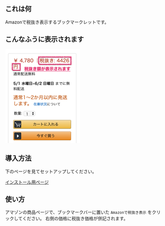 ## これは何

Amazonで税抜き表示するブックマークレットです。

## こんなふうに表示されます

<img src="misc/pict/sc1.png" width="240px" />

## 導入方法

下のページを見てセットアップしてください。

[インストール用ページ](misc/install.html)

## 使い方

アマゾンの商品ページで、ブックマークバーに置いた `Amazonで税抜き表示` をクリックしてください。
右側の価格に税抜き価格が併記されます。
